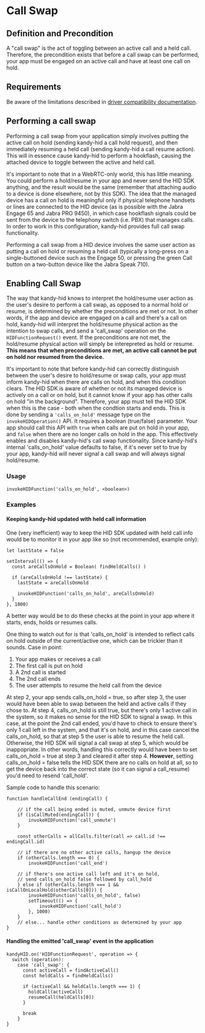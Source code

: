 # Call Swap

## Definition and Precondition
A "call swap" is the act of toggling between an active call and a held call. Therefore, the precondition exists that before a call swap can be performed, your app must be engaged on an active call and have at least one call on hold.

## Requirements
Be aware of the limitations described in [driver compatibility documentation](./compatibility.md).

## Performing a call swap
Performing a call swap from your application simply involves putting the active call on hold (sending kandy-hid a call hold request), and then immediately resuming a held call (sending kandy-hid a call resume action). This will in essence cause kandy-hid to perform a hookflash, causing the attached device to toggle between the active and held call.

It's important to note that in a WebRTC-only world, this has little meaning. You could perform a hold/resume in your app and never send the HID SDK anything, and the result would be the same (remember that attaching audio to a device is done elsewhere, not by this SDK). The idea that the managed device has a call on hold is meaningful only if physical telephone handsets or lines are connected to the HID device (as is possible with the Jabra Engage 65 and Jabra PRO 9450), in which case hookflash signals could be sent from the device to the telephony switch (i.e. PBX) that manages calls. In order to work in this configuration, kandy-hid provides full call swap functionality.

Performing a call swap from a HID device involves the same user action as putting a call on hold or resuming a held call (typically a long-press on a single-buttoned device such as the Engage 50, or pressing the green Call button on a two-button device like the Jabra Speak 710). 

## Enabling Call Swap
The way that kandy-hid knows to interpret the hold/resume user action as the user's desire to perform a call swap, as opposed to a normal hold or resume, is determined by whether the preconditions are met or not. In other words, if the app and device are engaged on a call and there's a call on hold, kandy-hid will interpret the hold/resume physical action as the intention to swap calls, and send a 'call_swap' operation on the `HIDFunctionRequest()` event. If the preconditions are not met, the hold/resume physical action will simply be interepreted as hold or resume. **This means that when preconditions are met, an active call cannot be put on hold nor resumed from the device.**

It's important to note that before kandy-hid can correctly distinguish between the user's desire to hold/resume or swap calls, your app must inform kandy-hid when there are calls on hold, and when this condition clears. The HID SDK is aware of whether or not its managed device is actively on a call or on hold, but it cannot know if your app has other calls on hold "in the background". Therefore, your app must tell the HID SDK when this is the case - both when the condtion starts and ends.  This is done by sending a `'calls_on_hold'` message type on the `invokeHIDOperation()` API. It requires a boolean (true/false) parameter. Your app should call this API with `true` when calls are put on hold in your app, and `false` when there are no longer calls on hold in the app. This effectively enables and disables kandy-hid's call swap functionality. Since kandy-hid's internal 'calls_on_hold' value defaults to false, if it's never set to true by your app, kandy-hid will never signal a call swap and will always signal hold/resume.

### Usage
```
invokeHIDFunction('calls_on_hold', <boolean>)
```

### Examples

#### Keeping kandy-hid updated with held call information
One (very inefficient) way to keep the HID SDK updated with held call info would be to monitor it in your app like so (not recommended, example only):

```
let lastState = false

setInterval(() => {
  const areCallsOnHold = Boolean( findHeldCalls() )

  if (areCallsOnHold !== lastState) {
    lastState = areCallsOnHold

    invokeHIDFunction('calls_on_hold', areCallsOnHold)
  }
}, 1000)
```

A better way would be to do these checks at the point in your app where it starts, ends, holds or resumes calls.

One thing to watch out for is that 'calls_on_hold' is intended to reflect calls on hold outside of the current/active one, which can be trickier than it sounds. Case in point:
1. Your app makes or receives a call
2. The first call is put on hold
3. A 2nd call is started
4. The 2nd call ends
5. The user attempts to resume the held call from the device

At step 2, your app sends calls_on_hold = true, so after step 3, the user would have been able to swap between the held and active calls if they chose to.
At step 4, calls_on_hold is still true, but there's only 1 active call in the system, so it makes no sense for the HID SDK to signal a swap. In this case, at the point the 2nd call ended, you'd have to check to ensure there's only 1 call left in the system, and that it's on hold, and in this case cancel the calls_on_hold, so that at step 5 the user is able to resume the held call. Otherwise, the HID SDK will signal a call swap at step 5, which would be inappopriate. In other words, handling this correctly would have been to set calls_on_hold = true at step 3 and cleared it after step 4. **However**, setting calls_on_hold = false tells the HID SDK there are no calls on hold at all, so to get the device back into the correct state (so it can signal a call_resume) you'd need to resend 'call_hold'.

Sample code to handle this scenario:
```
function handleCallEnd (endingCall) {

    // if the call being ended is muted, unmute device first
    if (isCallMuted(endingCall)) {
        invokeHIDFunction('call_unmute')
    }

    const otherCalls = allCalls.filter(call => call.id !== endingCall.id)

    // if there are no other active calls, hangup the device
    if (otherCalls.length === 0) {
        invokeHIDFunction('call_end')

    // if there's one active call left and it's on hold,
    // send calls_on_hold false followed by call_hold
    } else if (otherCalls.length === 1 && isCallOnLocalHold(otherCalls[0])) {
        invokeHIDFunction('calls_on_hold', false)
        setTimeout(() => {
            invokeHIDFunction('call_hold')
        }, 1000)
    }
    // else... handle other conditions as determined by your app
}
```

#### Handling the emitted 'call_swap' event in the application
```
kandyHID.on('HIDFunctionRequest', operation => {
  switch (operation):
    case 'call_swap': {
      const activeCall = findActiveCall()
      const heldCalls = findHeldCalls()

      if (activeCall && heldCalls.length === 1) {
        holdCall(activeCall)
        resumeCall(heldCalls[0])
      }

      break
    }
}
```